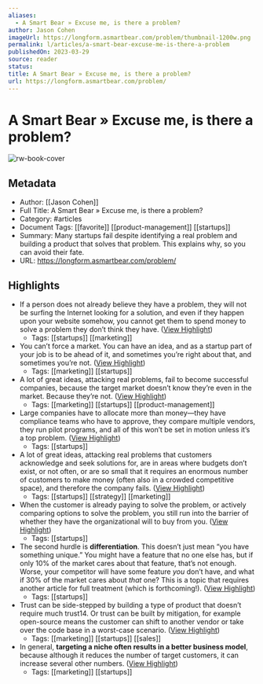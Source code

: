 ```yaml
---
aliases:
  - A Smart Bear » Excuse me, is there a problem?
author: Jason Cohen
imageUrl: https://longform.asmartbear.com/problem/thumbnail-1200w.png
permalink: l/articles/a-smart-bear-excuse-me-is-there-a-problem
publishedOn: 2023-03-29
source: reader
status: 
title: A Smart Bear » Excuse me, is there a problem?
url: https://longform.asmartbear.com/problem/
---
```

# A Smart Bear » Excuse me, is there a problem?

![rw-book-cover](https://longform.asmartbear.com/problem/thumbnail-1200w.png)

## Metadata

- Author: [[Jason Cohen]]
- Full Title: A Smart Bear » Excuse me, is there a problem?
- Category: #articles
- Document Tags: [[favorite]] [[product-management]] [[startups]]
- Summary: Many startups fail despite identifying a real problem and building a product that solves that problem. This explains why, so you can avoid their fate.
- URL: https://longform.asmartbear.com/problem/

## Highlights

- If a person does not already believe they have a problem, they will not be surfing the Internet looking for a solution, and even if they happen upon your website somehow, you cannot get them to spend money to solve a problem they don’t think they have. ([View Highlight](https://read.readwise.io/read/01h1bhza75scafve75yzbkjfw2))
    - Tags: [[startups]] [[marketing]]
- You can’t force a market. You can have an idea, and as a startup part of your job is to be ahead of it, and sometimes you’re right about that, and sometimes you’re not. ([View Highlight](https://read.readwise.io/read/01h1bhytaj48z1114yaqw9v90d))
    - Tags: [[marketing]] [[startups]]
- A lot of great ideas, attacking real problems, fail to become successful companies, because the target market doesn’t know they’re even in the market. Because they’re not. ([View Highlight](https://read.readwise.io/read/01h1bj28hvke5hhszxhzr8p43z))
    - Tags: [[marketing]] [[startups]] [[product-management]]
- Large companies have to allocate more than money—they have compliance teams who have to approve, they compare multiple vendors, they run pilot programs, and all of this won’t be set in motion unless it’s a top problem. ([View Highlight](https://read.readwise.io/read/01h1bj5882vesye0dwfnez7vgm))
    - Tags: [[startups]]
- A lot of great ideas, attacking real problems that customers acknowledge and seek solutions for, are in areas where budgets don’t exist, or not often, or are so small that it requires an enormous number of customers to make money (often also in a crowded competitive space), and therefore the company fails. ([View Highlight](https://read.readwise.io/read/01h1bj7dfnatata7apzq9dbhze))
    - Tags: [[startups]] [[strategy]] [[marketing]]
- When the customer is already paying to solve the problem, or actively comparing options to solve the problem, you still run into the barrier of whether they have the organizational will to buy from you. ([View Highlight](https://read.readwise.io/read/01h1bjbvc00c4etw3jt4degnns))
    - Tags: [[startups]]
- The second hurdle is **differentiation**. This doesn’t just mean “you have something unique.” You might have a feature that no one else has, but if only 10% of the market cares about that feature, that’s not enough. Worse, your competitor will have some feature _you_ don’t have, and what if 30% of the market cares about _that_ one? This is a topic that requires another article for full treatment (which is forthcoming!). ([View Highlight](https://read.readwise.io/read/01h1bje4z0y1e4ee801g1rbgcx))
    - Tags: [[startups]]
- Trust can be side-stepped by building a type of product that doesn’t require much trust14. Or trust can be built by mitigation, for example open-source means the customer can shift to another vendor or take over the code base in a worst-case scenario. ([View Highlight](https://read.readwise.io/read/01h1bjfkbn0cz7rfafkjg6faw7))
    - Tags: [[marketing]] [[startups]] [[sales]]
- In general, **targeting a niche often results in a better business model**, because although it reduces the number of target customers, it can increase several other numbers. ([View Highlight](https://read.readwise.io/read/01h1bjw5txp61pekha5qg21nyk))
    - Tags: [[marketing]] [[startups]]
